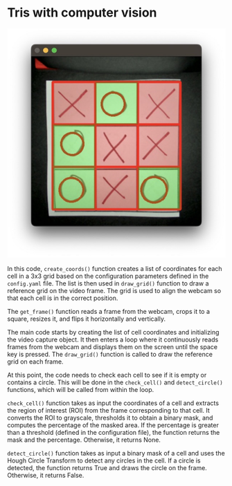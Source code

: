 # Tris with computer vision

![computer-vision](public/img/frame.jpeg)

In this code, `create_coords()` function creates a list of coordinates for each cell in a 3x3 grid based on the configuration parameters defined in the `config.yaml` file. The list is then used in `draw_grid()` function to draw a reference grid on the video frame. The grid is used to align the webcam so that each cell is in the correct position.

The `get_frame()` function reads a frame from the webcam, crops it to a square, resizes it, and flips it horizontally and vertically.

The main code starts by creating the list of cell coordinates and initializing the video capture object. It then enters a loop where it continuously reads frames from the webcam and displays them on the screen until the space key is pressed. The `draw_grid()` function is called to draw the reference grid on each frame.

At this point, the code needs to check each cell to see if it is empty or contains a circle. This will be done in the `check_cell()` and `detect_circle()` functions, which will be called from within the loop.

`check_cell()` function takes as input the coordinates of a cell and extracts the region of interest (ROI) from the frame corresponding to that cell. It converts the ROI to grayscale, thresholds it to obtain a binary mask, and computes the percentage of the masked area. If the percentage is greater than a threshold (defined in the configuration file), the function returns the mask and the percentage. Otherwise, it returns None.

`detect_circle()` function takes as input a binary mask of a cell and uses the Hough Circle Transform to detect any circles in the cell. If a circle is detected, the function returns True and draws the circle on the frame. Otherwise, it returns False.
